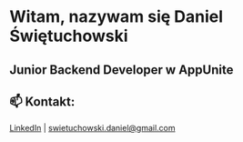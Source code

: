   # Witam, nazywam się Daniel Świętuchowski #

## Junior Backend Developer w AppUnite

## 📫 Kontakt:
[LinkedIn](linkedin.com/in/daniel-świętuchowski-b9a29b212 "LinkedIn - Daniel Świętuchowski") | swietuchowski.daniel@gmail.com
